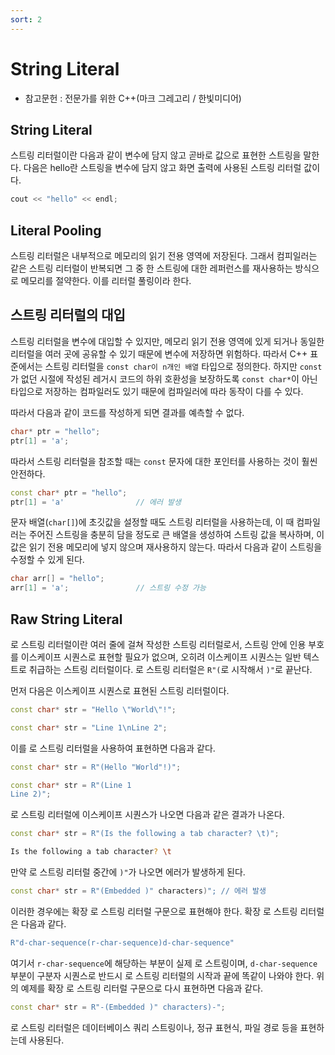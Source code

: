 ```yaml
---
sort: 2
---
```


# String Literal

* 참고문헌 : 전문가를 위한 C++(마크 그레고리 / 한빛미디어)

## String Literal
스트링 리터럴이란 다음과 같이 변수에 담지 않고 곧바로 값으로 표현한 스트링을 말한다. 다음은 hello란 스트링을 변수에 담지 않고 화면 출력에 사용된 스트링 리터럴 값이다.

```cpp
cout << "hello" << endl;
```

## Literal Pooling
스트링 리터럴은 내부적으로 메모리의 읽기 전용 영역에 저장된다. 그래서 컴피일러는 같은 스트링 리터럴이 반복되면 그 중 한 스트링에 대한 레퍼런스를 재사용하는 방식으로 메모리를 절약한다. 이를 리터럴 풀링이라 한다.

## 스트링 리터럴의 대입
스트링 리터럴을 변수에 대입할 수 있지만, 메모리 읽기 전용 영역에 있게 되거나 동일한 리터럴을 여러 곳에 공유할 수 있기 때문에 변수에 저장하면 위험하다. 따라서 C++ 표준에서는 스트링 리터럴을 `const char이 n개인 배열` 타입으로 정의한다. 하지만 `const`가 없던 시절에 작성된 레거시 코드의 하위 호환성을 보장하도록 `const char*`이 아닌 타입으로 저장하는 컴파일러도 있기 때문에 컴파일러에 따라 동작이 다를 수 있다.

따라서 다음과 같이 코드를 작성하게 되면 결과를 예측할 수 없다.

```cpp
char* ptr = "hello";
ptr[1] = 'a';
```

따라서 스트링 리터럴을 참조할 때는 `const` 문자에 대한 포인터를 사용하는 것이 훨씬 안전하다.

```cpp
const char* ptr = "hello";
ptr[1] = 'a'                // 에러 발생
```

문자 배열(`char[]`)에 초깃값을 설정할 때도 스트링 리터럴을 사용하는데, 이 때 컴파일러는 주어진 스트링을 충분히 담을 정도로 큰 배열을 생성하여 스트링 값을 복사하며, 이 값은 읽기 전용 메모리에 넣지 않으며 재사용하지 않는다. 따라서 다음과 같이 스트링을 수정할 수 있게 된다.

```cpp
char arr[] = "hello";
arr[1] = 'a';               // 스트링 수정 가능
```

## Raw String Literal
로 스트링 리터럴이란 여러 줄에 걸쳐 작성한 스트링 리터럴로서, 스트링 안에 인용 부호를 이스케이프 시퀀스로 표현할 필요가 없으며, 오히려 이스케이프 시퀀스는 일반 텍스트로 취급하는 스트링 리터럴이다. 로 스트링 리터럴은 `R"(`로 시작해서 `)"`로 끝난다.

먼저 다음은 이스케이프 시퀀스로 표현된 스트링 리터럴이다.

```cpp
const char* str = "Hello \"World\"!";

const char* str = "Line 1\nLine 2";
```

이를 로 스트링 리터럴을 사용하여 표현하면 다음과 같다.

```cpp
const char* str = R"(Hello "World"!)";

const char* str = R"(Line 1
Line 2)";
```

로 스트링 리터럴에 이스케이프 시퀀스가 나오면 다음과 같은 결과가 나온다.

```cpp
const char* str = R"(Is the following a tab character? \t)";
```

```bash
Is the following a tab character? \t
```

만약 로 스트링 리터럴 중간에 `)"`가 나오면 에러가 발생하게 된다.

```cpp
const char* str = R"(Embedded )" characters)"; // 에러 발생
```

이러한 경우에는 확장 로 스트링 리터럴 구문으로 표현해야 한다. 확장 로 스트링 리터럴은 다음과 같다.

```cpp
R"d-char-sequence(r-char-sequence)d-char-sequence"
```

여기서 `r-char-sequence`에 해당하는 부분이 실제 로 스트링이며, `d-char-sequence` 부분이 구분자 시퀀스로 반드시 로 스트링 리터럴의 시작과 끝에 똑같이 나와야 한다. 위의 예제를 확장 로 스트링 리터럴 구문으로 다시 표현하면 다음과 같다.

```cpp
const char* str = R"-(Embedded )" characters)-";
```

로 스트링 리터럴은 데이터베이스 쿼리 스트링이나, 정규 표현식, 파일 경로 등을 표현하는데 사용된다.